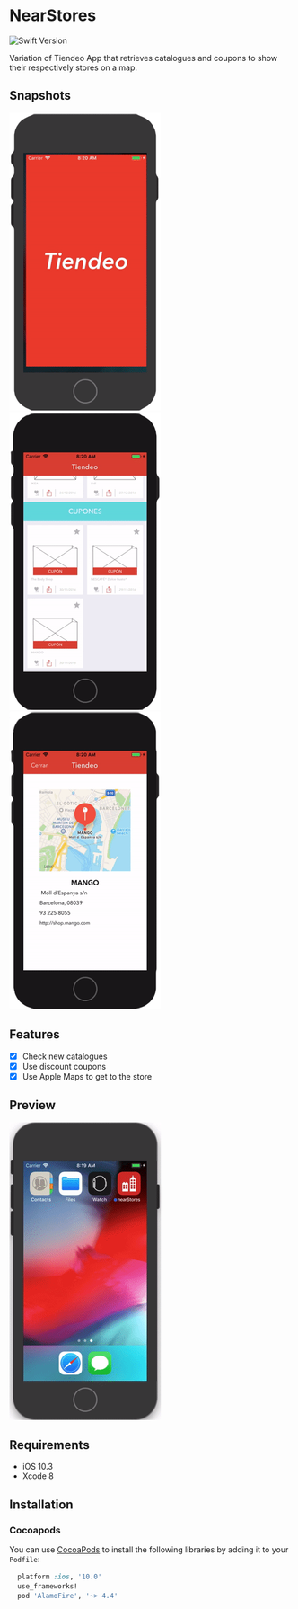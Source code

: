 # NearStores

![Swift Version](https://img.shields.io/badge/swift-3.0-orange.svg)

Variation of Tiendeo App that retrieves catalogues and coupons to show their respectively stores on a map.

## Snapshots

![Snapshot](https://github.com/cocoataster/Images/blob/master/nearSnap1.png)
![Snapshot](https://github.com/cocoataster/Images/blob/master/nearSnap2.png)
![Snapshot](https://github.com/cocoataster/Images/blob/master/nearSnap3.png)

## Features

- [x] Check new catalogues
- [x] Use discount coupons
- [x] Use Apple Maps to get to the store

## Preview

![Preview](https://github.com/cocoataster/Images/blob/master/nearPreview.gif)

## Requirements

- iOS 10.3
- Xcode 8

## Installation

### Cocoapods

You can use [CocoaPods](http://cocoapods.org/) to install the following libraries by adding it to your `Podfile`:

```ruby
  platform :ios, '10.0'
  use_frameworks!
  pod 'AlamoFire', '~> 4.4'
```
